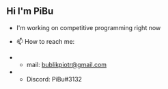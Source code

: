 ## Hi I'm PiBu

- I'm working on competitive programming right now

- 📫 How to reach me: 
- - mail: bublikpiotr@gmail.com
- - Discord: PiBu#3132
